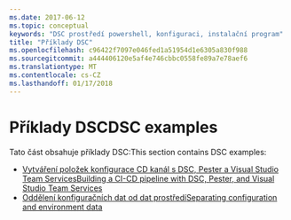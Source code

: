 ```yaml
---
ms.date: 2017-06-12
ms.topic: conceptual
keywords: "DSC prostředí powershell, konfiguraci, instalační program"
title: "Příklady DSC"
ms.openlocfilehash: c96422f7097e046fed1a51954d1e6305a830f988
ms.sourcegitcommit: a444406120e5af4e746cbbc0558fe89a7e78aef6
ms.translationtype: MT
ms.contentlocale: cs-CZ
ms.lasthandoff: 01/17/2018
---
```

# <a name="dsc-examples"></a><span data-ttu-id="4ee05-103">Příklady DSC</span><span class="sxs-lookup"><span data-stu-id="4ee05-103">DSC examples</span></span>

<span data-ttu-id="4ee05-104">Tato část obsahuje příklady DSC:</span><span class="sxs-lookup"><span data-stu-id="4ee05-104">This section contains DSC examples:</span></span>

- [<span data-ttu-id="4ee05-105">Vytváření položek konfigurace CD kanál s DSC, Pester a Visual Studio Team Services</span><span class="sxs-lookup"><span data-stu-id="4ee05-105">Building a CI-CD pipeline with DSC, Pester, and Visual Studio Team Services</span></span>](dscCiCd.md)
- [<span data-ttu-id="4ee05-106">Oddělení konfiguračních dat od dat prostředí</span><span class="sxs-lookup"><span data-stu-id="4ee05-106">Separating configuration and environment data</span></span>](separatingEnvData.md)

